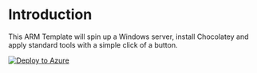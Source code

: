 # Introduction

This ARM Template will spin up a Windows server, install Chocolatey and apply standard tools with a simple click of a button.

[![Deploy to Azure](http://azuredeploy.net/deploybutton.png)](https://azuredeploy.net/)
